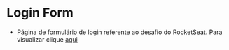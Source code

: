 <h1>Login Form</h1>

- Página de formulário de login referente ao desafio do RocketSeat. Para visualizar clique <a href="https://and-phillips.github.io/login-form/">aqui</a>

  
